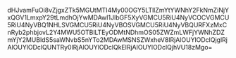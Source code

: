 dHJvamFuOi8vZjgxZTk5MGUtMTI4My00OGY5LTllZmYtYWNhY2FkNmZiNjYxQGV1LmxpY29tLmdhOjYwMDAwI1JlbGF5XyVGMCU5RiU4NyVCOCVGMCU5RiU4NyVBQ1NHLSVGMCU5RiU4NyVBOSVGMCU5RiU4NyVBQURFXzMxCnRyb2phbjovL2Y4MWU5OTBlLTEyODMtNDhmOS05ZWZmLWFjYWNhZDZmYjY2MUBldS5saWNvbS5nYTo2MDAwMSNSZWxheV8lRjAlOUYlODclQjglRjAlOUYlODclQUNTRy0lRjAlOUYlODclQkElRjAlOUYlODclQjhVU18zMgo=